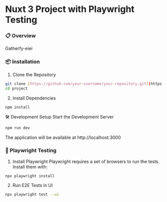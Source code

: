 # Nuxt 3 Project with Playwright Testing
### 📋 Overview
Gatherfy-eiei

### 📦 Installation
1. Clone the Repository
```bash
git clone [https://github.com/your-username/your-repository.git](https://github.com/SomSanTech/gatherfy-front.git)
cd project
```
2. Install Dependencies
```bash
npm install
```
🛠 Development Setup
Start the Development Server
```bash
npm run dev
```
The application will be available at http://localhost:3000

### 🧪 Playwright Testing
1. Install Playwright
Playwright requires a set of browsers to run the tests. Install them with:
```bash
npx playwright install
```
2. Run E2E Tests in UI
```bash
npx playwright test --ui
```
